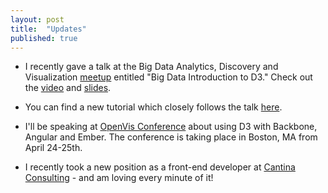 ```yaml
---
layout: post
title:  "Updates"
published: true
---
```


- I recently gave a talk at the Big Data Analytics, Discovery and Visualization [meetup](http://www.meetup.com/Big-Data-Analytics-Discovery-Visualization/events/165561732/) entitled "Big Data Introduction to D3." Check out the [video](https://www.youtube.com/watch?v=kFCDA1uzGFo) and [slides](http://slid.es/samselikoff/big-data-intro-to-d3-jan-2014).

- You can find a new tutorial which closely follows the talk [here](/tutorials/intro-to-d3-big-data.html).

- I'll be speaking at [OpenVis Conference](http://openvisconf.com/) about using D3 with Backbone, Angular and Ember. The conference is taking place in Boston, MA from April 24-25th.

- I recently took a new position as a front-end developer at [Cantina Consulting](http://cantina.co/) - and am loving every minute of it!